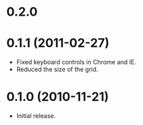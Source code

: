 0.2.0
=====

0.1.1 (2011-02-27)
==================
* Fixed keyboard controls in Chrome and IE.
* Reduced the size of the grid.

0.1.0 (2010-11-21)
==================
* Initial release.